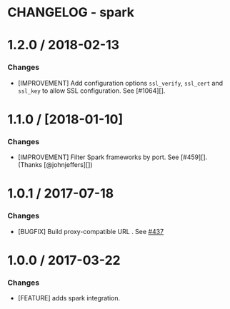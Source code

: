 # CHANGELOG - spark

1.2.0 / 2018-02-13
==================

### Changes

* [IMPROVEMENT] Add configuration options `ssl_verify`, `ssl_cert` and `ssl_key` to allow SSL configuration. See [#1064][].

1.1.0 / [2018-01-10]
==================

### Changes

* [IMPROVEMENT] Filter Spark frameworks by port. See [#459][].  (Thanks [@johnjeffers][])


1.0.1 / 2017-07-18
==================

### Changes

* [BUGFIX] Build proxy-compatible URL . See [#437][]

1.0.0 / 2017-03-22
==================

### Changes

* [FEATURE] adds spark integration.

<!--- The following link definition list is generated by PimpMyChangelog --->
[#437]: https://github.com/DataDog/integrations-core/issues/437
